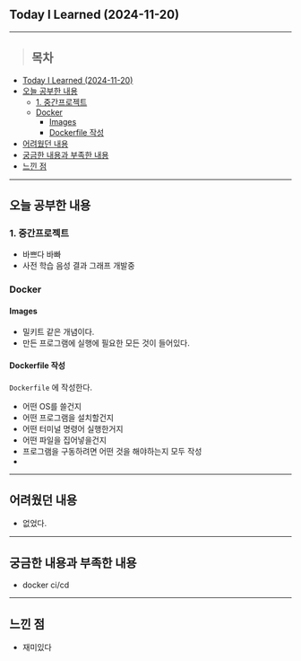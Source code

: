 ## Today I Learned (2024-11-20)
---
> ## 목차
- [Today I Learned (2024-11-20)](#today-i-learned-2024-11-20)
- [오늘 공부한 내용](#오늘-공부한-내용)
  - [1. 중간프로젝트](#1-중간프로젝트)
  - [Docker](#docker)
    - [Images](#images)
    - [Dockerfile 작성](#dockerfile-작성)
- [어려웠던 내용](#어려웠던-내용)
- [궁금한 내용과 부족한 내용](#궁금한-내용과-부족한-내용)
- [느낀 점](#느낀-점)
---

## 오늘 공부한 내용
### 1. 중간프로젝트
- 바쁘다 바빠
- 사전 학습 음성 결과 그래프 개발중
  

### Docker
#### Images
- 밀키트 같은 개념이다.
- 만든 프로그램에 실행에 필요한 모든 것이 들어있다.

#### Dockerfile 작성
`Dockerfile` 에 작성한다.
- 어떤 OS를 쓸건지
- 어떤 프로그램을 설치할건지
- 어떤 터미널 명령어 실행한거지
- 어떤 파일을 집어넣을건지
- 프로그램을 구동하려면 어떤 것을 해야하는지 모두 작성
- 
---
## 어려웠던 내용
- 없었다.
---
## 궁금한 내용과 부족한 내용
- docker ci/cd
---
## 느낀 점
- 재미있다

<!-- <img src="이미지 주소" width="100%" height="100%"/> -->
